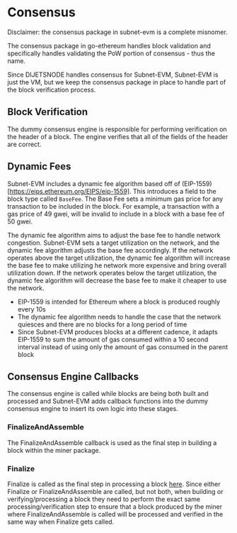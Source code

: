 # Consensus

Disclaimer: the consensus package in subnet-evm is a complete misnomer.

The consensus package in go-ethereum handles block validation and specifically handles validating the PoW portion of consensus - thus the name.

Since DIJETSNODE handles consensus for Subnet-EVM, Subnet-EVM is just the VM, but we keep the consensus package in place to handle part of the block verification process.

## Block Verification

The dummy consensus engine is responsible for performing verification on the header of a block. The engine verifies that all of the fields of the header are correct.

## Dynamic Fees

Subnet-EVM includes a dynamic fee algorithm based off of (EIP-1559)[https://eips.ethereum.org/EIPS/eip-1559]. This introduces a field to the block type called `BaseFee`. The Base Fee sets a minimum gas price for any transaction to be included in the block. For example, a transaction with a gas price of 49 gwei, will be invalid to include in a block with a base fee of 50 gwei.

The dynamic fee algorithm aims to adjust the base fee to handle network congestion. Subnet-EVM sets a target utilization on the network, and the dynamic fee algorithm adjusts the base fee accordingly. If the network operates above the target utilization, the dynamic fee algorithm will increase the base fee to make utilizing he network more expensive and bring overall utilization down. If the network operates below the target utilization, the dynamic fee algorithm will decrease the base fee to make it cheaper to use the network.

- EIP-1559 is intended for Ethereum where a block is produced roughly every 10s
- The dynamic fee algorithm needs to handle the case that the network quiesces and there are no blocks for a long period of time
- Since Subnet-EVM produces blocks at a different cadence, it adapts EIP-1559 to sum the amount of gas consumed within a 10 second interval instead of using only the amount of gas consumed in the parent block

## Consensus Engine Callbacks

The consensus engine is called while blocks are being both built and processed and Subnet-EVM adds callback functions into the dummy consensus engine to insert its own logic into these stages.

### FinalizeAndAssemble

The FinalizeAndAssemble callback is used as the final step in building a block within the miner package.

### Finalize

Finalize is called as the final step in processing a block [here](../../core/state_processor.go). Since either Finalize or FinalizeAndAssemble are called, but not both, when building or verifying/processing a block they need to perform the exact same processing/verification step to ensure that a block produced by the miner where FinalizeAndAssemble is called will be processed and verified in the same way when Finalize gets called.
